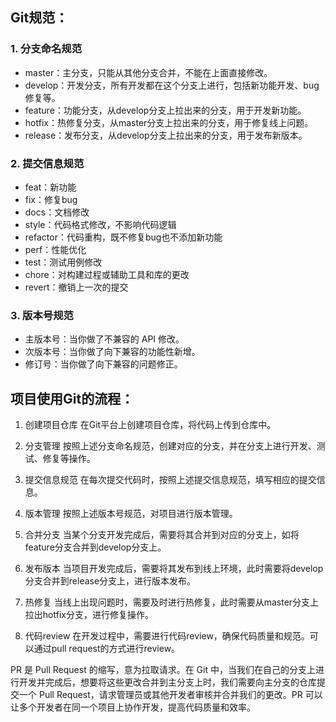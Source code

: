 ## Git规范：
### 1. 分支命名规范

- master：主分支，只能从其他分支合并，不能在上面直接修改。
- develop：开发分支，所有开发都在这个分支上进行，包括新功能开发、bug修复等。
- feature：功能分支，从develop分支上拉出来的分支，用于开发新功能。
- hotfix：热修复分支，从master分支上拉出来的分支，用于修复线上问题。
- release：发布分支，从develop分支上拉出来的分支，用于发布新版本。

### 2. 提交信息规范

- feat：新功能
- fix：修复bug
- docs：文档修改
- style：代码格式修改，不影响代码逻辑
- refactor：代码重构，既不修复bug也不添加新功能
- perf：性能优化
- test：测试用例修改
- chore：对构建过程或辅助工具和库的更改
- revert：撤销上一次的提交

### 3. 版本号规范

- 主版本号：当你做了不兼容的 API 修改。
- 次版本号：当你做了向下兼容的功能性新增。
- 修订号：当你做了向下兼容的问题修正。

## 项目使用Git的流程：

1. 创建项目仓库
在Git平台上创建项目仓库，将代码上传到仓库中。

2. 分支管理
按照上述分支命名规范，创建对应的分支，并在分支上进行开发、测试、修复等操作。

3. 提交信息规范
在每次提交代码时，按照上述提交信息规范，填写相应的提交信息。

4. 版本管理
按照上述版本号规范，对项目进行版本管理。

5. 合并分支
当某个分支开发完成后，需要将其合并到对应的分支上，如将feature分支合并到develop分支上。

6. 发布版本
当项目开发完成后，需要将其发布到线上环境，此时需要将develop分支合并到release分支上，进行版本发布。

7. 热修复
当线上出现问题时，需要及时进行热修复，此时需要从master分支上拉出hotfix分支，进行修复操作。

8. 代码review
在开发过程中，需要进行代码review，确保代码质量和规范。可以通过pull request的方式进行review。


PR 是 Pull Request 的缩写，意为拉取请求。在 Git 中，当我们在自己的分支上进行开发并完成后，想要将这些更改合并到主分支上时，我们需要向主分支的仓库提交一个 Pull Request，请求管理员或其他开发者审核并合并我们的更改。PR 可以让多个开发者在同一个项目上协作开发，提高代码质量和效率。